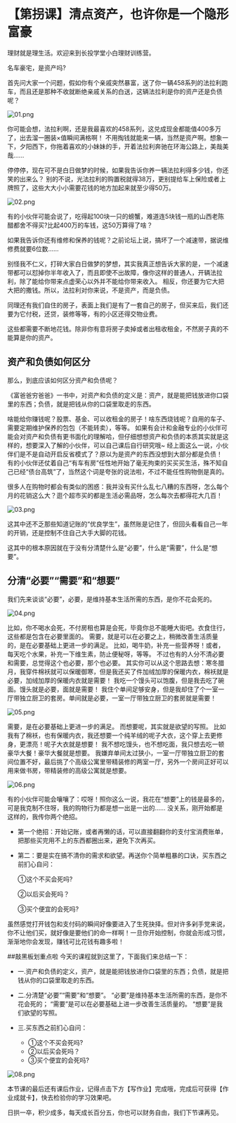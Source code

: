 # 【第拐课】清点资产，也许你是一个隐形富豪
理财就是理生活。欢迎来到长投学堂小白理财训练营。


名车豪宅，是资产吗?

首先问大家一个问题，假如你有个亲戚突然暴富，送了你一辆458系列的法拉利跑车，而且还是那种不收就断绝亲戚关系的白送，这辆法拉利是你的资产还是负债呢？

![01.png](assets/01.png)

你可能会想，法拉利啊，还是我最喜欢的458系列，这兑成现金都能值400多万了，出去溜一圈装×值瞬间满格啊！
不用掏钱就能来一辆，当然是资产啊。想象一下，夕阳西下，你拖着喜欢的小妹妹的手，开着法拉利奔驰在环海公路上，美哉美哉……

停停停，现在可不是白日做梦的时候，如果我告诉你养一辆法拉利得多少钱，你还笑的出来么？
别的不说，光法拉利的购置税就得38万，更别提给车上保险或者上牌照了，这些大大小小需要花钱的地方加起来就至少得50万。

![02.png](assets/02.png)

有的小伙伴可能会说了，吃得起100块一只的螃蟹，难道连5块钱一瓶的山西老陈醋都舍不得买?比起400万的车钱，这50万算得了啥？

如果我告诉你还有维修和保养的钱呢？之前论坛上说，搞坏了一个减速带，据说维修费就要6位数……

别怪我不仁义，打碎大家白日做梦的梦想，其实我真正想告诉大家的是，一个减速带都可以怼掉你半年收入了，而且即使不出故障，像你这样的普通人，开辆法拉利，除了能给你带来点虚荣心以外并不能给你带来收入。
相反，你还要为它大把大把的撒钱。所以，法拉利对你来说，不是资产，而是负债。

同理还有我们自住的房子，表面上我们是有了一套自己的房子，但买来后，我们还要为它付税，还贷，装修等等，有的小区还得交物业费。

这些都需要不断地花钱。除非你有意将房子卖掉或者出租收租金，不然房子真的不能算是你的资产。

## 资产和负债如何区分
那么，到底应该如何区分资产和负债呢？

《富爸爸穷爸爸》一书中，对资产和负债的定义是：资产，就是能把钱放进你口袋里的东西；负债，就是把钱从你的口袋里取走的东西。

啥能给你赚钱呢？股票、基金、可以收租金的房子！啥东西烧钱呢？自用的车子、需要定期维护保养的包包（不能转卖），等等。
如果有会计和金融专业的小伙伴可能会对资产和负债有更书面化的理解哈，但仔细想想资产和负债的本质其实就是这样的，想要深入了解的小伙伴，可以自己课后自行研究哦~
经上面这么一说，小伙伴们是不是自动开启反省模式了？原以为是资产的东西没想到大部分都是负债！
有的小伙伴还仗着自己“有车有房”任性地开始了毫无拘束的买买买生活，殊不知自己已经“债台高筑”了，当然这个词是夸张的说法啦，不过不能任性购物倒是真的。

很多人在购物时都会有类似的困惑：我并没有买什么乱七八糟的东西呀，怎么每个月的花销这么大？逛个超市买的都是生活必需品呀，怎么每次去都得花大几百！

![03.png](assets/03.png)

这其中还不乏那些知道记账的“优良学生”，虽然账是记住了，但回头看看自己一年的开销，还是控制不住自己大手大脚的花钱。

这其中的根本原因就在于没有分清楚什么是“必要”，什么是“需要”，什么是“想要”。

## 分清“必要”“需要”和“想要”
我们先来谈谈“必要”，必要，是维持基本生活所需的东西，是你不花会死的。

![04.png](assets/04.png)

比如，你不喝水会死，不付房租也算是会死，毕竟你总不能睡大街吧。衣食住行，这些都是包含在必要里面的。
需要，就是可以在必要之上，稍微改善生活质量的，是在必要基础上更进一步的满足。 比如，喝牛奶，补充一些营养呀！或者，每天吃个水果，补充一下维生素，防止便秘呀，等等。
不过也有的人分不清必要和需要，总觉得这个也必要，那个也必要。
其实你可以从这个思路去想：寒冬腊月，我穿件棉袄就可以保暖御寒，但是我还买了件加绒加厚的保暖内衣，棉袄就是必要，加绒加厚的保暖内衣就是需要！
我吃一个馒头可以饱腹，但是我去吃了碗面。馒头就是必要，面就是需要！
我住个单间足够安身，但是我却住了个一室一厅带独立厨卫的套房。单间就是必要，一室一厅带独立厨卫的套房就是需要！

![05.png](assets/05.png)

需要，是在必要基础上更进一步的满足。
而想要呢，其实就是欲望的写照。
比如我有了棉袄，也有保暖内衣，我还想要一个纯羊绒的呢子大衣，这个穿上去更修身，更漂亮！呢子大衣就是想要！
我不想吃馒头，也不想吃面，我只想去吃一顿豪华大餐！豪华大餐就是想要。
我嫌弃单间太过狭小，一室一厅带独立厨卫的套间位置不好，最后挑了个高级公寓里带精装修的两室一厅，另外一个房间正好可以用来做书房，带精装修的高级公寓就是想要。

![06.png](assets/06.png)

有的小伙伴可能会嚷嚷了：哎呀！照你这么一说，我花在“想要”上的钱是最多的，可是我克制不住呀，我的购物行为都是想一出是一出的……
没关系，刚开始都是这样的，我传你两个绝招。
* 第一个绝招：开始记账，或者再懒的话，可以直接翻翻你的支付宝消费账单，把那些买完用不上的东西都圈出来，避免下次再买。
* 第二：要是实在搞不清你的需求和欲望。再送你个简单粗暴的口诀，买东西之前扪心自问：

	①这个不买会死吗?

	②以后买会死吗？

	③买个便宜的会死吗?

虽然感觉打开钱包和支付码的瞬间好像要进入了生死抉择。但对许多剁手党来说，你不让他们买，就好像是要他们的命一样啊！一旦你开始控制，你就会形成习惯，渐渐地你会发现，赚钱可比花钱有趣多啦！

##敲黑板划重点啦
今天的课程就到这里了，下面我们来总结一下：

* 一.资产和负债的定义，资产，就是能把钱放进你口袋里的东西；负债，就是把钱从你的口袋里取走的东西。

* 二.分清楚“必要”“需要”和“想要”。
“必要”是维持基本生活所需的东西，是你不花会死的；
“需要”是可以在必要基础上进一步改善生活质量的。
“想要”是我们欲望的写照。

* 三.买东西之前扪心自问：
	- ①这个不买会死吗?
	- ②以后买会死吗？
	- ③买个便宜的会死吗?

![08.png](assets/08.png)

本节课的最后还有课后作业，记得点击下方【写作业】完成哦，完成后可获得【作业成就卡】，快去检验你的学习效果吧。

日拱一卒，积少成多，每天成长百分五，你也可以财务自由，我们下节课再见。

